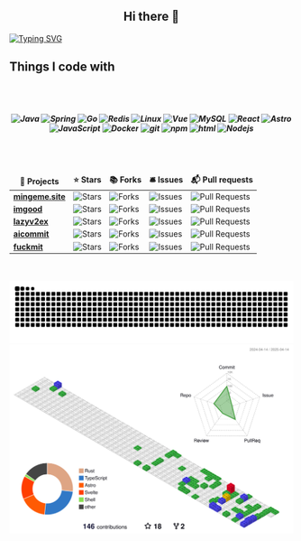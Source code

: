 <h2 align="center">Hi there 👋</h2>

[![Typing SVG](https://readme-typing-svg.demolab.com?font=Fira+Code&weight=500&pause=1000&color=F78A13&width=600&height=40&lines=Less%20is%20more)](https://git.io/typing-svg)

<h2>Things I code with</h2>
</br>
</br>
<h5 align="center">
  <img alt="Java" src="https://img.shields.io/badge/-Java-007396?style=flat-square&logo=java&logoColor=white" />
  <img alt="Spring" src="https://img.shields.io/badge/-Spring-6DB33F?style=flat-square&logo=spring&logoColor=white" />
  <img alt="Go" src="https://img.shields.io/badge/-Go-00ADD8?style=flat-square&logo=go&logoColor=white" />
  <img alt="Redis" src="https://img.shields.io/badge/Redis-234479?style=flat-square&logo=redis&logoColor=white" />
  <img alt="Linux" src="https://img.shields.io/badge/-Linux-FCC624?style=flat-square&logo=linux&logoColor=white" />
  <img alt="Vue" src="https://img.shields.io/badge/-Vue-%2335495e?style=flat-square&logo=vue.js&logoColor=white" />
  <img alt="MySQL" src="https://img.shields.io/badge/-MySQL-4479A1?style=flat-square&logo=mysql&logoColor=white" />
  <img alt="React" src="https://img.shields.io/badge/-React-45b8d8?style=flat-square&logo=react&logoColor=white" />
  <img alt="Astro" src="https://img.shields.io/badge/-Astro-FF5D01?style=flat-square&logo=astro&logoColor=white" />
  <img alt="JavaScript" src="https://img.shields.io/badge/-JavaScript-8DD6F9?style=flat-square&logo=webpack&logoColor=white" /> 
  <img alt="Docker" src="https://img.shields.io/badge/-Docker-46a2f1?style=flat-square&logo=docker&logoColor=white" />
  <img alt="git" src="https://img.shields.io/badge/-Git-F05032?style=flat-square&logo=git&logoColor=white" />
  <img alt="npm" src="https://img.shields.io/badge/-NPM-CB3837?style=flat-square&logo=npm&logoColor=white" />
  <img alt="html" src="https://img.shields.io/badge/-HTML-E34F26?style=flat-square&logo=html5&logoColor=white" />
  <img alt="Nodejs" src="https://img.shields.io/badge/-Nodejs-43853d?style=flat-square&logo=Node.js&logoColor=white" />
</h5>
</br>
</br>
<table align="center">
  <thead align="center">
    <tr border: none;>
      <td><b>🎁 Projects</b></td>
      <td><b>⭐ Stars</b></td>
      <td><b>📚 Forks</b></td>
      <td><b>🛎 Issues</b></td>
      <td><b>📬 Pull requests</b></td>
    </tr>
  </thead>
  <tbody>
    <tr>
      <td><a href="https://github.com/mingeme/mingeme.site"><b>mingeme.site</b></a></td>
      <td><img alt="Stars" src="https://img.shields.io/github/stars/mingeme/mingeme.site?style=flat-square&labelColor=343b41"/></td>
      <td><img alt="Forks" src="https://img.shields.io/github/forks/mingeme/mingeme.site?style=flat-square&labelColor=343b41"/></td>
      <td><img alt="Issues" src="https://img.shields.io/github/issues/mingeme/mingeme.site?style=flat-square&labelColor=343b41"/></td>
      <td><img alt="Pull Requests" src="https://img.shields.io/github/issues-pr/mingeme/mingeme.site?style=flat-square&labelColor=343b41"/></td>
    </tr>
    <tr>
      <td><a href="https://github.com/mingeme/imgood"><b>imgood</b></a></td>
      <td><img alt="Stars" src="https://img.shields.io/github/stars/mingeme/imgood?style=flat-square&labelColor=343b41"/></td>
      <td><img alt="Forks" src="https://img.shields.io/github/forks/mingeme/imgood?style=flat-square&labelColor=343b41"/></td>
      <td><img alt="Issues" src="https://img.shields.io/github/issues/mingeme/imgood?style=flat-square&labelColor=343b41"/></td>
      <td><img alt="Pull Requests" src="https://img.shields.io/github/issues-pr/mingeme/imgood?style=flat-square&labelColor=343b41"/></td>
    </tr>
    <tr>
      <td><a href="https://github.com/mingeme/lazyv2ex"><b>lazyv2ex</b></a></td>
      <td><img alt="Stars" src="https://img.shields.io/github/stars/mingeme/lazyv2ex?style=flat-square&labelColor=343b41"/></td>
      <td><img alt="Forks" src="https://img.shields.io/github/forks/mingeme/lazyv2ex?style=flat-square&labelColor=343b41"/></td>
      <td><img alt="Issues" src="https://img.shields.io/github/issues/mingeme/lazyv2ex?style=flat-square&labelColor=343b41"/></td>
      <td><img alt="Pull Requests" src="https://img.shields.io/github/issues-pr/mingeme/lazyv2ex?style=flat-square&labelColor=343b41"/></td>
    </tr>
    <tr>
      <td><a href="https://github.com/mingeme/aicommit"><b>aicommit</b></a></td>
      <td><img alt="Stars" src="https://img.shields.io/github/stars/mingeme/aicommit?style=flat-square&labelColor=343b41"/></td>
      <td><img alt="Forks" src="https://img.shields.io/github/forks/mingeme/aicommit?style=flat-square&labelColor=343b41"/></td>
      <td><img alt="Issues" src="https://img.shields.io/github/issues/mingeme/aicommit?style=flat-square&labelColor=343b41"/></td>
      <td><img alt="Pull Requests" src="https://img.shields.io/github/issues-pr/mingeme/aicommit?style=flat-square&labelColor=343b41"/></td>
    </tr>
    <tr>
      <td><a href="https://github.com/mingeme/fuckmit"><b>fuckmit</b></a></td>
      <td><img alt="Stars" src="https://img.shields.io/github/stars/mingeme/fuckmit?style=flat-square&labelColor=343b41"/></td>
      <td><img alt="Forks" src="https://img.shields.io/github/forks/mingeme/fuckmit?style=flat-square&labelColor=343b41"/></td>
      <td><img alt="Issues" src="https://img.shields.io/github/issues/mingeme/fuckmit?style=flat-square&labelColor=343b41"/></td>
      <td><img alt="Pull Requests" src="https://img.shields.io/github/issues-pr/mingeme/fuckmit?style=flat-square&labelColor=343b41"/></td>
    </tr>
  </tbody>
</table>
</br>
</br>

<picture>
  <source media="(prefers-color-scheme: dark)" srcset="https://raw.githubusercontent.com/mingeme/mingeme/output/github-contribution-grid-snake-dark.svg">
  <source media="(prefers-color-scheme: light)" srcset="https://raw.githubusercontent.com/mingeme/mingeme/output/github-contribution-grid-snake.svg">
  <img alt="github contribution grid snake animation" src="https://raw.githubusercontent.com/mingeme/mingeme/output/github-contribution-grid-snake.svg">
</picture>

<img src="profile-3d-contrib/profile-gitblock.svg" alt="3D contributions" />
